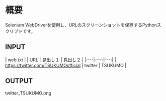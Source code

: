 # 概要
Selenium WebDriverを使用し、URLのスクリーンショットを保存するPythonスクリプトです。

## INPUT
| web.txt |
| URL | 見出し１ | 見出し２ |
|:---|:---:|---:|
| https://twitter.com/TSUKUMOofficial | twitter | TSUKUMO |

## OUTPUT
twitter_TSUKUMO.png
